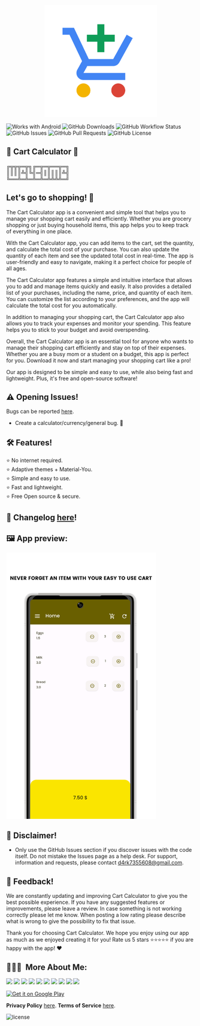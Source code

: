 <p align="center">
<img src="/app/src/main/play/listings/en-US/graphics/ic_launcher-playstore.png" width="300">
</p>

![Works with Android](https://img.shields.io/badge/Made%20for-Android-lime?style=for-the-badge&logo=android)
![GitHub Downloads](https://img.shields.io/github/downloads/D4rK7355608/com.d4rk.cartcalculator/total?color=green&style=for-the-badge&logo=github)
![GitHub Workflow Status](https://img.shields.io/github/actions/workflow/status/D4rK7355608/com.d4rk.cartcalculator/android.yml?style=for-the-badge)
![GitHub Issues](https://img.shields.io/github/issues/D4rK7355608/com.d4rk.cartcalculator?style=for-the-badge&logo=github)
![GitHub Pull Requests](https://img.shields.io/github/issues-pr/D4rK7355608/com.d4rk.cartcalculator?style=for-the-badge&logo=github)
![GitHub License](https://img.shields.io/github/license/D4rK7355608/com.d4rk.cartcalculator?style=for-the-badge&logo=github)

## 🛒 Cart Calculator 🛒

╔╦╦╦═╦╗╔═╦═╦══╦═╗ \
║║║║╩╣╚╣═╣║║║║║╩╣ \
╚══╩═╩═╩═╩═╩╩╩╩═╝

## Let's go to shopping! 🛒

The Cart Calculator app is a convenient and simple tool that helps you to manage your shopping cart
easily and efficiently. Whether you are grocery shopping or just buying household items, this app
helps you to keep track of everything in one place.

With the Cart Calculator app, you can add items to the cart, set the quantity, and calculate the
total cost of your purchase. You can also update the quantity of each item and see the updated total
cost in real-time. The app is user-friendly and easy to navigate, making it a perfect choice for
people of all ages.

The Cart Calculator app features a simple and intuitive interface that allows you to add and manage
items quickly and easily. It also provides a detailed list of your purchases, including the name,
price, and quantity of each item. You can customize the list according to your preferences, and the
app will calculate the total cost for you automatically.

In addition to managing your shopping cart, the Cart Calculator app also allows you to track your
expenses and monitor your spending. This feature helps you to stick to your budget and avoid
overspending.

Overall, the Cart Calculator app is an essential tool for anyone who wants to manage their shopping
cart efficiently and stay on top of their expenses. Whether you are a busy mom or a student on a
budget, this app is perfect for you. Download it now and start managing your shopping cart like a
pro!

Our app is designed to be simple and easy to use, while also being fast and lightweight. Plus, it's
free and open-source software!

## ⚠ Opening Issues!

Bugs can be reported [here](https://github.com/D4rK7355608/com.d4rk.cartcalculator/issues).

- Create a calculator/currency/general bug. 🐞

## 🛠️ Features!

⭐️ No internet required. \
⭐️ Adaptive themes + Material-You. \
⭐️ Simple and easy to use. \
⭐️ Fast and lightweight. \
⭐️ Free Open source & secure.

## 📝 Changelog [here](https://raw.githubusercontent.com/D4rK7355608/com.d4rk.cartcalculator/master/CHANGELOG.md)!

## 🖼️ App preview:

<img src="/app/src/main/play/listings/en-US/graphics/phone-screenshots/3-screenshot_main_items.png" width="400">

## 🛑 Disclaimer!

- Only use the GitHub Issues section if you discover issues with the code itself. Do not mistake the
  Issues page as a help desk. For support, information and requests, please contact
  d4rk7355608@gmail.com.

## 💬 Feedback!

We are constantly updating and improving Cart Calculator to give you the best possible experience.
If you have any suggested features or improvements, please leave a review. In case something is not
working correctly please let me know. When posting a low rating please describe what is wrong to
give the possibility to fix that issue.

Thank you for choosing Cart Calculator. We hope you enjoy using our app as much as we enjoyed
creating it for you! Rate us 5 stars ⭐⭐⭐⭐⭐ if you are happy with the app! ❤

## 👨🏻‍💻 &nbsp;More About Me:

<a href="mailto:d4rk7355608@gmail.com"><img src="https://img.shields.io/badge/d4rk7355608@gmail.com-red?style=for-the-badge&logo=gmail&logoColor=white"/></a>
<a href="https://developers.google.com/profile/u/D4rK7355608"><img src="https://img.shields.io/badge/Android%20Developers-white?style=for-the-badge&logo=android"/></a>
<a href="https://forum.xda-developers.com/m/d4rk7355608.10095012/"><img src="https://img.shields.io/badge/XDA%20Developers-grey?style=for-the-badge&logo=xdadevelopers"/></a>
<a href="https://www.deviantart.com/d4rk7355608"><img src="https://img.shields.io/badge/DeviantArt-default?style=for-the-badge&logo=deviantart&logoColor=white"/></a>
<a href="https://gamejolt.com/@D4rK_S-A-D"><img src="https://img.shields.io/badge/GameJolt-grey?style=for-the-badge&logo=gamejolt&logoColor=white"/></a>
<a href="https://patreon.com/D4rK7355608"><img src="https://img.shields.io/endpoint.svg?url=https%3A%2F%2Fshieldsio-patreon.vercel.app%2Fapi%3Fusername%3DD4rK7355608%26type%3Dpatrons&style=for-the-badge"/></a>
<a href="https://www.paypal.me/d4rkmichaeltutorials"><img src="https://img.shields.io/badge/Paypal-white?style=for-the-badge&logo=paypal"/></a>
<a href="https://twitter.com/D4rK7355608/"><img src="https://img.shields.io/twitter/follow/D4rK7355608?color=blue&label=Twitter&logo=Twitter&style=for-the-badge"/></a>
<a href="https://www.youtube.com/c/D4rK7355608/"><img src="https://img.shields.io/youtube/channel/subscribers/UCLDi-rmSRry0pNL-oVvGJAw?color=darkred&label=D4rK&logo=youtube&logoColor=darkred&style=for-the-badge"/></a>
<a href="https://github.com/D4rK7355608/"><img src="https://img.shields.io/github/followers/D4rK7355608?color=white&logo=GitHub&style=for-the-badge"/></a>

[<img src="https://play.google.com/intl/en_us/badges/images/generic/en-play-badge.png" alt="Get it on Google Play" height="90">](https://play.google.com/store/apps/details?id=com.d4rk.cartcalculator)

__Privacy Policy__ [here](https://sites.google.com/view/d4rk7355608/more/apps/privacy-policy).
__Terms of Service__ [here](https://sites.google.com/view/d4rk7355608/more/apps/terms-of-service).

![license](https://imgur.com/QQlcEVT.png)